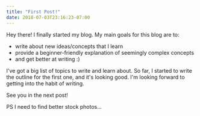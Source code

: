 ```yaml
---
title: "First Post!"
date: 2018-07-03T23:16:23-07:00
---
```



Hey there! I finally started my blog. My main goals for this blog are to:

* write about new ideas/concepts that I learn
* provide a beginner-friendly explanation of seemingly complex concepts
* and get better at writing :)

I've got a big list of topics to write and learn about. So far, I started to write the outline for the first one, and it's looking good. I'm looking forward to getting into the habit of writing.

See you in the next post!

PS I need to find better stock photos...